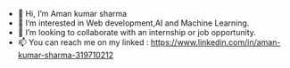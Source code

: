 - 👋 Hi, I’m Aman kumar sharma
- 👀 I’m interested in Web development,AI and Machine Learning.
- 💞️ I’m looking to collaborate with an internship or job opportunity.
- 📫 You can reach me on my linked : https://www.linkedin.com/in/aman-kumar-sharma-319710212


<!---
amansharma8194/amansharma8194 is a ✨ special ✨ repository because its `README.md` (this file) appears on your GitHub profile.
You can click the Preview link to take a look at your changes.
--->
